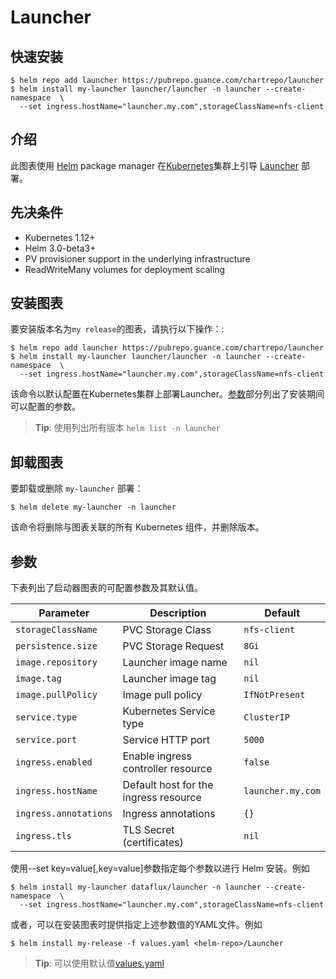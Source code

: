 # Launcher



## 快速安装

```shell
$ helm repo add launcher https://pubrepo.guance.com/chartrepo/launcher
$ helm install my-launcher launcher/launcher -n launcher --create-namespace  \
  --set ingress.hostName="launcher.my.com",storageClassName=nfs-client
```

## 介绍

此图表使用 [Helm](https://helm.sh) package manager 在[Kubernetes](http://kubernetes.io)集群上引导 [Launcher](https://guance.com/) 部署。


## 先决条件

- Kubernetes 1.12+
- Helm 3.0-beta3+
- PV provisioner support in the underlying infrastructure
- ReadWriteMany volumes for deployment scaling

## 安装图表

要安装版本名为`my release`的图表，请执行以下操作：:
```shell
$ helm repo add launcher https://pubrepo.guance.com/chartrepo/launcher
$ helm install my-launcher launcher/launcher -n launcher --create-namespace  \
  --set ingress.hostName="launcher.my.com",storageClassName=nfs-client
```

该命令以默认配置在Kubernetes集群上部署Launcher。[参数](#parameters)部分列出了安装期间可以配置的参数。

> **Tip**: 使用列出所有版本 `helm list -n launcher`

## 卸载图表

要卸载或删除 `my-launcher` 部署：

```console
$ helm delete my-launcher -n launcher
```

该命令将删除与图表关联的所有 Kubernetes 组件，并删除版本。

## 参数

下表列出了启动器图表的可配置参数及其默认值。

| Parameter             | Description                           | Default           |
| --------------------- | ------------------------------------- | ----------------- |
| `storageClassName `   | PVC Storage Class                     | `nfs-client`      |
| `persistence.size`    | PVC Storage Request                   | `8Gi`             |
| `image.repository`    | Launcher image name                   | `nil`             |
| `image.tag`           | Launcher image tag                    | `nil`             |
| `image.pullPolicy`    | Image pull policy                     | `IfNotPresent`    |
| `service.type`        | Kubernetes Service type               | `ClusterIP`       |
| `service.port`        | Service HTTP port                     | `5000`            |
| `ingress.enabled`     | Enable ingress controller resource    | `false`           |
| `ingress.hostName`    | Default host for the ingress resource | `launcher.my.com` |
| `ingress.annotations` | Ingress annotations                   | `{}`              |
| `ingress.tls`         | TLS Secret (certificates)             | `nil`             |



使用--set key=value[,key=value]参数指定每个参数以进行 Helm 安装。例如

```console
$ helm install my-launcher dataflux/launcher -n launcher --create-namespace  \
  --set ingress.hostName="launcher.my.com",storageClassName=nfs-client
```

或者，可以在安装图表时提供指定上述参数值的YAML文件。例如

```console
$ helm install my-release -f values.yaml <helm-repo>/Launcher
```

> **Tip**: 可以使用默认值[values.yaml](values.yaml)


